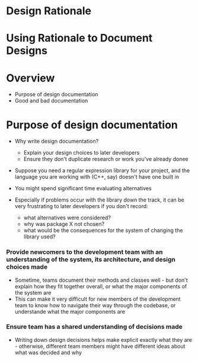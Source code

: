 # Design Rationale

# Using Rationale to Document Designs

# Overview

- Purpose of design documentation
- Good and bad documentation

# Purpose of design documentation

- Why write design documentation?

  - Explain your design choices to later developers
  - Ensure they don't duplicate research or work you've already donee

- Suppose you need a regular expression library for your project, and the language you are working with (C++, say) doesn't have one built in
- You might spend significant time evaluating alternatives
- Especially if problems occur with the library down the track, it can be very frustrating to later developers if you don't record:
  - what alternatives were considered?
  - why was package X not chosen?
  - what would be the consequences for the system of changing the library used?

### Provide newcomers to the development team with an understanding of the system, its architecture, and design choices made

- Sometime, teams document their methods and classes well - but don't explain how they fit together overall, or what the major components of the system are
- This can make it very difficult for new members of the development team to know how to navigate their way through the codebase, or understande what the major components are

### Ensure team has a shared understanding of decisions made

- Writing down design decisions helps make explicit exactly what they are - otherwise, different team members might have different ideas about what was decided and why
